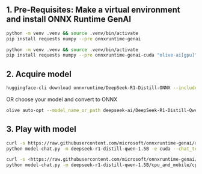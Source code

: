## 1. Pre-Requisites: Make a virtual environment and install ONNX Runtime GenAI
```bash
python -m venv .venv && source .venv/bin/activate
pip install requests numpy --pre onnxruntime-genai
```

```bash
python -m venv .venv && source .venv/bin/activate
pip install requests numpy --pre onnxruntime-genai-cuda "olive-ai[gpu]"
```

## 2. Acquire model

```bash
huggingface-cli download onnxruntime/DeepSeek-R1-Distill-ONNX --include 'deepseek-r1-distill-qwen-1.5B/*' --local-dir .
```
OR choose your model and convert to ONNX

```bash
olive auto-opt --model_name_or_path deepseek-ai/DeepSeek-R1-Distill-Qwen-1.5B --output_path ./deepseek-r1-distill-qwen-1.5B --device gpu --provider CUDAExecutionProvider --precision int4 --use_model_builder --log_level 1
```

## 3. Play with model

```bash
curl -s https://raw.githubusercontent.com/microsoft/onnxruntime-genai/refs/heads/main/examples/python/model-chat.py
python model-chat.py -m deepseek-r1-distill-qwen-1.5B -e cuda --chat_template "<|begin▁of▁sentence|><|User|>{input}<|Assistant|>"
```

```bash
curl -s <https://raw.githubusercontent.com/microsoft/onnxruntime-genai/refs/heads/main/examples/python/model-chat.py>
python model-chat.py -m deepseek-r1-distill-qwen-1.5B/cpu_and_mobile/cpu-int4-rtn-block-32-acc-level-4/ -e cpu
```
